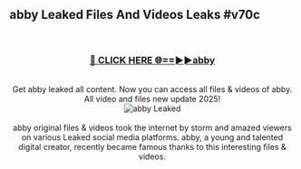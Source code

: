 ## abby Leaked Files And Videos Leaks #v70c
<br>
<div align="center">
<h3><a href="https://watchclip.my.id/abby" rel="nofollow">🔴 CLICK HERE 🌐==►►abby</a></h3>
<br>
Get abby leaked all content. Now you can access all files & videos of abby. All video and files new update 2025!
<br>
<a href="https://watchclip.my.id/abby" rel="nofollow" data-target="animated-image.originalLink"><img src="https://i.ibb.co.com/WyWwxjT/player-gif2.gif" alt="abby Leaked" style="max-width: 100%; display: inline-block;" data-target="animated-image.originalImage"></a>
<br><br>
abby original files & videos took the internet by storm and amazed viewers on various Leaked social media platforms. abby, a young and talented digital creator, recently became famous thanks to this interesting files & videos.
</div>
<br>